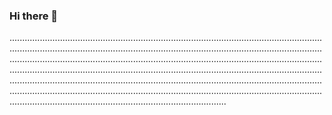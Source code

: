 ### Hi there 👋

..............................................................................................................................................................................................................................................................................................................................................................................................................................................................................................................................................................................................................................................................................................................................................................................................................................................................